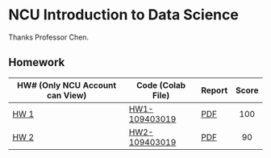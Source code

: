 # NCU Introduction to Data Science

Thanks Professor Chen.

## Homework

| HW# (Only NCU Account can View)                                                                          | Code (Colab File)                                                                                      | Report                         | Score |
| -------------------------------------------------------------------------------------------------------- | ------------------------------------------------------------------------------------------------------ | ------------------------------ | :---: |
| [HW 1](https://docs.google.com/document/d/1SriH19NKzQrgrw05AJDMWSxb3VDQxxuT3t38wX-xfZM/edit?usp=sharing) | [HW1-109403019](https://colab.research.google.com/drive/15amrQ0YC2wfZ8H8ucjLp7YzIX_eq5UXm?usp=sharing) | [PDF](./HW1/HW-109403019.pdf)  |  100  |
| [HW 2](https://docs.google.com/document/d/1k_Xo0a_1kw1zIrmiBOdM5dP3tKgsQBFf8iLVqeyi0kA/edit?usp=sharing) | [HW2-109403019](https://colab.research.google.com/drive/15amrQ0YC2wfZ8H8ucjLp7YzIX_eq5UXm?usp=sharing) | [PDF](./HW2/HW2_109403019.pdf) |  90   |
